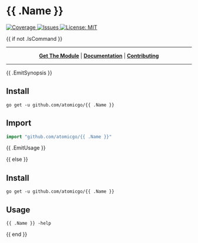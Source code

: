 # {{ .Name }}

<a href="https://codecov.io/gh/atomicgo/{{ .Name }}">
<img src="https://img.shields.io/codecov/c/gh/atomicgo/{{ .Name }}?color=magenta&logo=codecov&style=flat-square" alt="Coverage">
</a>

<a href="https://github.com/atomicgo/{{ .Name }}/issues">
<img src="https://img.shields.io/github/issues/atomicgo/{{ .Name }}.svg?style=flat-square" alt="Issues">
</a>

<a href="https://opensource.org/licenses/MIT">
<img src="https://img.shields.io/badge/License-MIT-yellow.svg?style=flat-square" alt="License: MIT">
</a>

{{ if not .IsCommand  }} 

---

<p align="center">
<strong><a href="#install">Get The Module</a></strong>
|
<strong><a href="https://godoc.org/github.com/atomicgo/{{ .Name }}">Documentation</a></strong>
|
<strong><a href="./CONTRIBUTING.md">Contributing</a></strong>
</p>

---

{{ .EmitSynopsis }}

## Install

```console
go get -u github.com/atomicgo/{{ .Name }}
```

## Import

```go
import "github.com/atomicgo/{{ .Name }}"
```

{{ .EmitUsage }}

{{ else }}

## Install

```console
go get -u github.com/atomicgo/{{ .Name }}
```

## Usage

```console
{{ .Name }} -help
```

{{ end }}